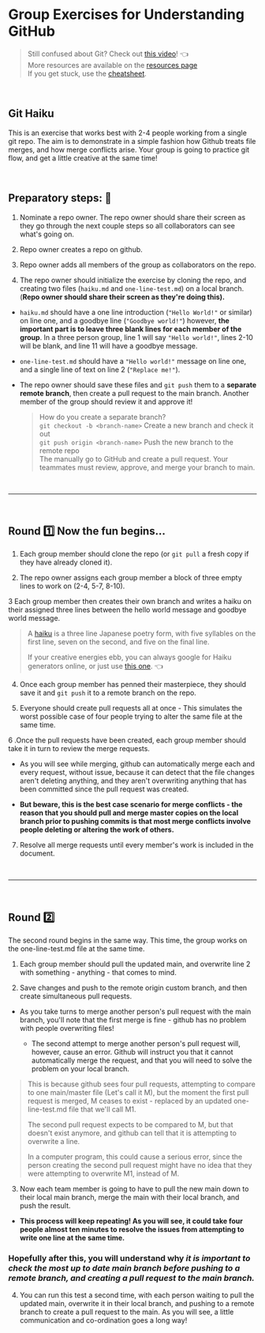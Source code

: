 # Group Exercises for Understanding GitHub

> Still confused about Git? Check out [this video](https://app.pluralsight.com/course-player?clipId=8dc1a5de-01c5-452e-a45f-d2f77a980e1c)! :point_left: <br>
> More resources are available on the [resources page](https://github.com/210222-reston-java-msa/demos/blob/main/week4/GitWorkshop/resources.md) <br>
> If you get stuck, use the [cheatsheet](https://github.com/210222-reston-java-msa/demos/blob/main/week4/GitWorkshop/cheatsheet.md).

<br>

## Git Haiku

This is an exercise that works best with 2-4 people working from a single git repo. The aim is to demonstrate in a simple fashion how Github treats file merges, and how merge conflicts arise.
Your group is going to practice git flow, and get a little creative at the same time!

<br>

## Preparatory steps: :triangular_flag_on_post:
1. Nominate a repo owner.  The repo owner should share their screen as they go through the next couple steps so all collaborators can see what's going on.

2. Repo owner creates a repo on github.

3. Repo owner adds all members of the group as collaborators on the repo.

4. The repo owner should initialize the exercise by cloning the repo, and creating two files (`haiku.md` and `one-line-test.md`) on a local branch. (**Repo owner should share their screen as they're doing this).**

* `haiku.md` should have a one line introduction (`"Hello World!"` or similar) on line one, and a goodbye line (`"Goodbye world!"`) however, **the important part is to leave three blank lines for each member of the group**. In a three person group, line 1 will say `"Hello world!"`, lines 2-10 will be blank, and line 11 will have a goodbye message.

* `one-line-test.md` should have a `"Hello world!"` message on line one, and a single line of text on line 2 (`"Replace me!"`).

* The repo owner should save these files and `git push` them to a **separate remote branch**, then create a pull request to the main branch. Another member of the group should review it and approve it!
  > How do you create a separate branch? <br>
  > `git checkout -b <branch-name>` Create a new branch and check it out <br>
  > `git push origin <branch-name>` Push the new branch to the remote repo <br>
  > The manually go to GitHub and create a pull request.  Your teammates must review, approve, and merge your branch to main.


<br>

<hr>

<br>

## Round :one: Now the fun begins...

1. Each group member should clone the repo (or `git pull` a fresh copy if they have already cloned it).

2. The repo owner assigns each group member a block of three empty lines to work on (2-4, 5-7, 8-10).

3 Each group member then creates their own branch and writes a haiku on their assigned three lines between the hello world message and goodbye world message.

> A [haiku](https://en.wikipedia.org/wiki/Haiku) is a three line Japanese poetry form, with five syllables on the first line, seven on the second, and five on the final line.
>
> If your creative energies ebb, you can always google for Haiku generators online, or just use [this one](http://www.everypoet.com/haiku/default.htm). :point_left:

4. Once each group member has penned their masterpiece, they should save it and `git push` it to a remote branch on the repo.

5. Everyone should create pull requests all at once - This simulates the worst possible case of four people trying to alter the same file at the same time.

6 .Once the pull requests have been created, each group member should take it in turn to review the merge requests.

  - As you will see while merging, github can automatically merge each and every request, without issue, because it can detect that the file changes aren't deleting anything, and they aren't overwriting anything that has been committed since the pull request was created.

* **But beware, this is the best case scenario for merge conflicts - the reason that you should pull and merge master copies on the local branch prior to pushing commits is that most merge conflicts involve people deleting or altering the work of others.**

7. Resolve all merge requests until every member's work is included in the document.

<br>

<hr>

<br>

## Round :two:
The second round begins in the same way. This time, the group works on the one-line-test.md file at the same time.

1. Each group member should pull the updated main, and overwrite line 2 with something - anything - that comes to mind.

2. Save changes and push to the remote origin custom branch, and then create simultaneous pull requests.
  - As you take turns to merge another person's pull request with the main branch, you'll note that the first merge is fine - github has no problem with people overwriting files!

    * The second attempt to merge another person's pull request will, however, cause an error. Github will instruct you that it cannot automatically merge the request, and that you will need to solve the problem on your local branch.

> This is because github sees four pull requests, attempting to compare to one main/master file (Let's call it M), but the moment the first pull request is merged, M ceases to exist - replaced by an updated one-line-test.md file that we'll call M1. <br>
> 
> The second pull request expects to be compared to M, but that doesn't exist anymore, and github can tell that it is attempting to overwrite a line. <br>
> 
> In a computer program, this could cause a serious error, since the person creating the second pull request might have no idea that they were attempting to overwrite M1, instead of M.
  
3. Now each team member is going to have to pull the new main down to their local main branch, merge the main with their local branch, and push the result.

* **This process will keep repeating! As you will see, it could take four people almost ten minutes to resolve the issues from attempting to write one line at the same time.**

### Hopefully after this, you will understand why ***it is important to check the most up to date main branch before pushing to a remote branch, and creating a pull request to the main branch.***

4. You can run this test a second time, with each person waiting to pull the updated main, overwrite it in their local branch, and pushing to a remote branch to create a pull request to the main. As you will see, a little communication and co-ordination goes a long way!
